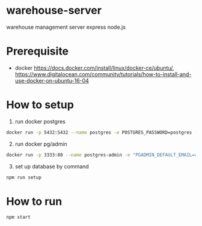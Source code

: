 # warehouse-server
warehouse management server express node.js

# Prerequisite
- docker
<https://docs.docker.com/install/linux/docker-ce/ubuntu/>,
<https://www.digitalocean.com/community/tutorials/how-to-install-and-use-docker-on-ubuntu-16-04>

# How to setup
1. run docker postgres
```bash
docker run -p 5432:5432 --name postgres -e POSTGRES_PASSWORD=postgres -d postgres
```

2. run docker pg/admin
```bash
docker run -p 3333:80 --name postgres-admin -e "PGADMIN_DEFAULT_EMAIL=admin" -e "PGADMIN_DEFAULT_PASSWORD=password" --link postgres -d dpage/pgadmin4
```

3. set up database by command
```bash
npm run setup
```

# How to run
```bash
npm start
```
